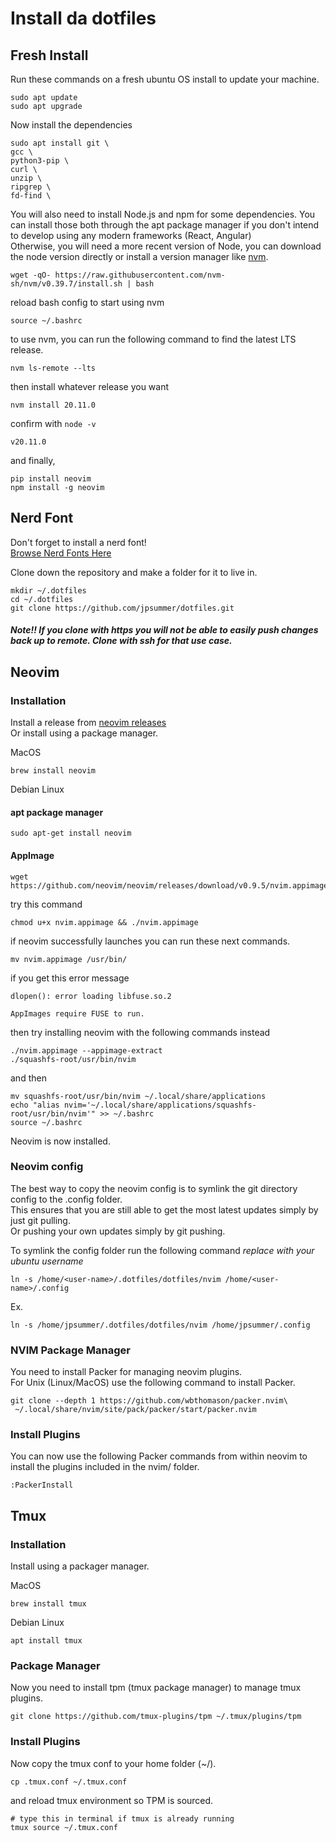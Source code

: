# Install da dotfiles


## Fresh Install
Run these commands on a fresh ubuntu OS install to update your machine.
```shell
sudo apt update
sudo apt upgrade
```

Now install the dependencies
```shell
sudo apt install git \
gcc \
python3-pip \
curl \
unzip \
ripgrep \
fd-find \
```

You will also need to install Node.js and npm for some dependencies. You can install those both through the apt package manager if you don't intend to develop using any modern frameworks (React, Angular)  
Otherwise, you will need a more recent version of Node, you can download the node version directly or install a version manager like [nvm](https://github.com/nvm-sh/nvm).
```shell
wget -qO- https://raw.githubusercontent.com/nvm-sh/nvm/v0.39.7/install.sh | bash
```
reload bash config to start using nvm
```shell
source ~/.bashrc
```
to use nvm, you can run the following command to find the latest LTS release.
```shell
nvm ls-remote --lts
```
then install whatever release you want
```
nvm install 20.11.0
```
confirm with `node -v`
```
v20.11.0
```

and finally,
```shell
pip install neovim
npm install -g neovim
```

## Nerd Font
Don't forget to install a nerd font!  
[Browse Nerd Fonts Here](https://www.nerdfonts.com/font-downloads)

Clone down the repository and make a folder for it to live in.
```shell
mkdir ~/.dotfiles
cd ~/.dotfiles
git clone https://github.com/jpsummer/dotfiles.git
```

##### Note!! If you clone with https you will not be able to easily push changes back up to remote. Clone with ssh for that use case.

## Neovim
### Installation
Install a release from [neovim releases](https://github.com/neovim/neovim/releases)\
Or install using a package manager.

MacOS
```shell
brew install neovim
```

Debian Linux
#### apt package manager
```shell
sudo apt-get install neovim
```

#### AppImage
```shell
wget https://github.com/neovim/neovim/releases/download/v0.9.5/nvim.appimage
```
try this command
```shell
chmod u+x nvim.appimage && ./nvim.appimage
```
if neovim successfully launches you can run these next commands.
```shell
mv nvim.appimage /usr/bin/
```
if you get this error message
```
dlopen(): error loading libfuse.so.2

AppImages require FUSE to run. 
```
then try installing neovim with the following commands instead
```shell
./nvim.appimage --appimage-extract
./squashfs-root/usr/bin/nvim
```
and then
```shell
mv squashfs-root/usr/bin/nvim ~/.local/share/applications
echo "alias nvim='~/.local/share/applications/squashfs-root/usr/bin/nvim'" >> ~/.bashrc
source ~/.bashrc
```

Neovim is now installed.


### Neovim config
The best way to copy the neovim config is to symlink the git directory config to the .config folder.  
This ensures that you are still able to get the most latest updates simply by just git pulling.  
Or pushing your own updates simply by git pushing.  


To symlink the config folder run the following command *replace <user-name> with your ubuntu username*
```shell
ln -s /home/<user-name>/.dotfiles/dotfiles/nvim /home/<user-name>/.config
```
Ex.
```shell
ln -s /home/jpsummer/.dotfiles/dotfiles/nvim /home/jpsummer/.config
```

### NVIM Package Manager
You need to install Packer for managing neovim plugins.\
For Unix (Linux/MacOS) use the following command to install Packer.
```shell
git clone --depth 1 https://github.com/wbthomason/packer.nvim\
 ~/.local/share/nvim/site/pack/packer/start/packer.nvim
```

### Install Plugins
You can now use the following Packer commands from within neovim to install the plugins included in the nvim/ folder.
```
:PackerInstall
```

## Tmux
### Installation
Install using a packager manager.

MacOS
```shell
brew install tmux
```

Debian Linux
```shell
apt install tmux
```

### Package Manager
Now you need to install tpm (tmux package manager) to manage tmux plugins.
```shell
git clone https://github.com/tmux-plugins/tpm ~/.tmux/plugins/tpm
```

### Install Plugins
Now copy the tmux conf to your home folder (~/).
```shell
cp .tmux.conf ~/.tmux.conf
```

and reload tmux environment so TPM is sourced.
```shell
# type this in terminal if tmux is already running
tmux source ~/.tmux.conf
```
